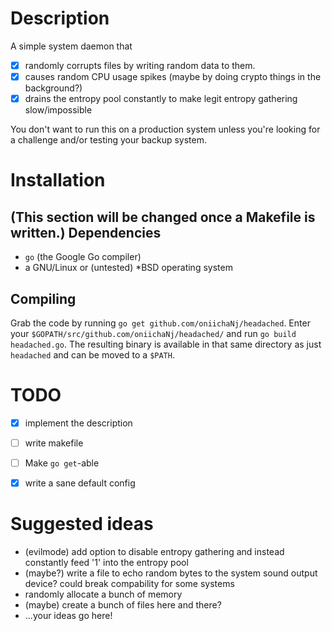 Description
===========
A simple system daemon that
- [X] randomly corrupts files by writing random data to them.
- [X] causes random CPU usage spikes (maybe by doing crypto things in the background?)
- [X] drains the entropy pool constantly to make legit entropy gathering slow/impossible

You don't want to run this on a production system unless you're looking for a challenge and/or testing your backup system.

Installation
============
(This section will be changed once a Makefile is written.)
Dependencies
------------
* `go` (the Google Go compiler)
* a GNU/Linux or (untested) *BSD operating system

Compiling
---------
Grab the code by running `go get github.com/oniichaNj/headached`.
Enter your `$GOPATH/src/github.com/oniichaNj/headached/` and run `go build headached.go`.
The resulting binary is available in that same directory as just `headached` and can be moved to a `$PATH`.



TODO
====

- [X] implement the description
- [ ] write makefile
- [ ] Make `go get`-able
- [X] write a sane default config


Suggested ideas
===============
* (evilmode) add option to disable entropy gathering and instead constantly feed '1' into the entropy pool
* (maybe?) write a file to echo random bytes to the system sound output device? could break compability for some systems
* randomly allocate a bunch of memory
* (maybe) create a bunch of files here and there?
* ...your ideas go here!